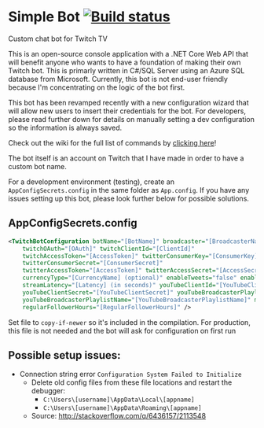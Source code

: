 # Simple Bot [![Build status](https://ci.appveyor.com/api/projects/status/k0cgg8xeqgh58uc7?svg=true)](https://ci.appveyor.com/project/SimpleSandman/twitchbot)
Custom chat bot for Twitch TV

This is an open-source console application with a .NET Core Web API that will benefit anyone who wants to have a foundation of making their own Twitch bot. This is primarly written in C#/SQL Server using an Azure SQL database from Microsoft. Currently, this bot is not end-user friendly because I'm concentrating on the logic of the bot first.

This bot has been revamped recently with a new configuration wizard that will allow new users to insert their credentials for the bot. For developers, please read further down for details on manually setting a dev configuration so the information is always saved.

Check out the wiki for the full list of commands by [clicking here](https://github.com/SimpleSandman/TwitchBot/wiki/List-of-Commands)!

The bot itself is an account on Twitch that I have made in order to have a custom bot name.

For a development environment (testing), create an `AppConfigSecrets.config` in the same folder as `App.config`. If you have any issues setting up this bot, please look further below for possible solutions.

## AppConfigSecrets.config

```xml
<TwitchBotConfiguration botName="[BotName]" broadcaster="[BroadcasterName]" twitchBotApiLink="[TwitchBotApiLink]"
    twitchOAuth="[OAuth]" twitchClientId="[ClientId]"
    twitchAccessToken="[AccessToken]" twitterConsumerKey="[ConsumerKey]" 
    twitterConsumerSecret="[ConsumerSecret]"
    twitterAccessToken="[AccessToken]" twitterAccessSecret="[AccessSecret]" discordLink="[DiscordLink]"
    currencyType="[CurrencyName] (optional)" enableTweets="false" enableDisplaySong="false"
    streamLatency="[Latency] (in seconds)" youTubeClientId="[YouTubeClientId]" 
    youTubeClientSecret="[YouTubeClientSecret]" youTubeBroadcasterPlaylistId="[YouTubeBroadcasterPlaylistId]"
    youTubeBroadcasterPlaylistName="[YouTubeBroadcasterPlaylistName]" manualSongRequestLink="[ManualSongRequestLink]"
    regularFollowerHours="[RegularFollowerHours]" />
```

Set file to `copy-if-newer` so it's included in the compilation. For production, this file is not needed and the bot will ask for configuration on first run

## Possible setup issues:
- Connection string error `Configuration System Failed to Initialize`
  - Delete old config files from these file locations and restart the debugger:
    - `C:\Users\[username]\AppData\Local\[appname]`
    - `C:\Users\[username]\AppData\Roaming\[appname]`
  - Source: http://stackoverflow.com/q/6436157/2113548
